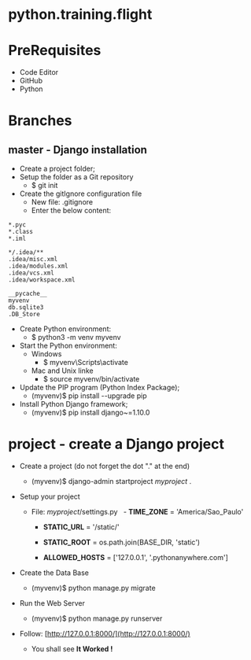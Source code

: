 # python.training.flight

# PreRequisites
- Code Editor
- GitHub
- Python

# Branches

## master - Django installation
- Create a project folder;
- Setup the folder as a Git repository
  - $ git init
- Create the gitIgnore configuration file
  - New file: .gitignore
  - Enter the below content:
```
*.pyc
*.class
*.iml

*/.idea/**
.idea/misc.xml
.idea/modules.xml
.idea/vcs.xml
.idea/workspace.xml

__pycache__
myvenv
db.sqlite3
.DB_Store

```
- Create Python environment:
  - $ python3 -m venv myvenv
- Start the Python environment:
  - Windows
    - $ myvenv\Scripts\activate
  - Mac and Unix linke
    - $ source myvenv/bin/activate
- Update the PIP program (Python Index Package);
  - (myvenv)$ pip install --upgrade pip
- Install Python Django framework;
  - (myvenv)$ pip install django~=1.10.0

# project - create a Django project
- Create a project (do not forget the dot "." at the end)
  - (myvenv)$ django-admin startproject _myproject_ .
- Setup your project
  - File: _myproject_/settings.py
    - **TIME_ZONE** = 'America/Sao_Paulo'
  
    - **STATIC_URL** = '/static/'
    - **STATIC_ROOT** = os.path.join(BASE_DIR, 'static')
  
    - **ALLOWED_HOSTS** = ['127.0.0.1', '.pythonanywhere.com']
  
- Create the Data Base
  - (myvenv)$ python manage.py migrate
- Run the Web Server
  - (myvenv)$ python manage.py runserver
  
- Follow: [http://127.0.0.1:8000/](http://127.0.0.1:8000/)
  - You shall see **It Worked !**
